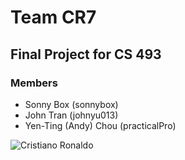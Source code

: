 # Team CR7
## Final Project for CS 493
### Members
* Sonny Box (sonnybox)
* John Tran (johnyu013)
* Yen-Ting (Andy) Chou (practicalPro)

![Cristiano Ronaldo](https://www.thenews.com.pk/assets/uploads/updates/2024-03-24/1171783_5131225_Cristiano-Ronaldo-loses-his-iconic-no7-jersey,-Heres-why_updates.jpg)
